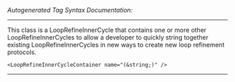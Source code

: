 _Autogenerated Tag Syntax Documentation:_

---
This class is a LoopRefineInnerCycle that contains one or more other LoopRefineInnerCycles to allow a developer to quickly string together existing LoopRefineInnerCycles in new ways to create new loop refinement protocols.

```
<LoopRefineInnerCycleContainer name="(&string;)" />
```



---
